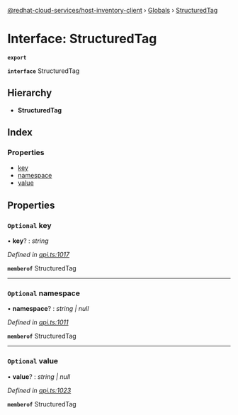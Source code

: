 [@redhat-cloud-services/host-inventory-client](../README.md) › [Globals](../globals.md) › [StructuredTag](structuredtag.md)

# Interface: StructuredTag

**`export`** 

**`interface`** StructuredTag

## Hierarchy

* **StructuredTag**

## Index

### Properties

* [key](structuredtag.md#optional-key)
* [namespace](structuredtag.md#optional-namespace)
* [value](structuredtag.md#optional-value)

## Properties

### `Optional` key

• **key**? : *string*

*Defined in [api.ts:1017](https://github.com/RedHatInsights/javascript-clients/blob/master/packages/host-inventory/api.ts#L1017)*

**`memberof`** StructuredTag

___

### `Optional` namespace

• **namespace**? : *string | null*

*Defined in [api.ts:1011](https://github.com/RedHatInsights/javascript-clients/blob/master/packages/host-inventory/api.ts#L1011)*

**`memberof`** StructuredTag

___

### `Optional` value

• **value**? : *string | null*

*Defined in [api.ts:1023](https://github.com/RedHatInsights/javascript-clients/blob/master/packages/host-inventory/api.ts#L1023)*

**`memberof`** StructuredTag
